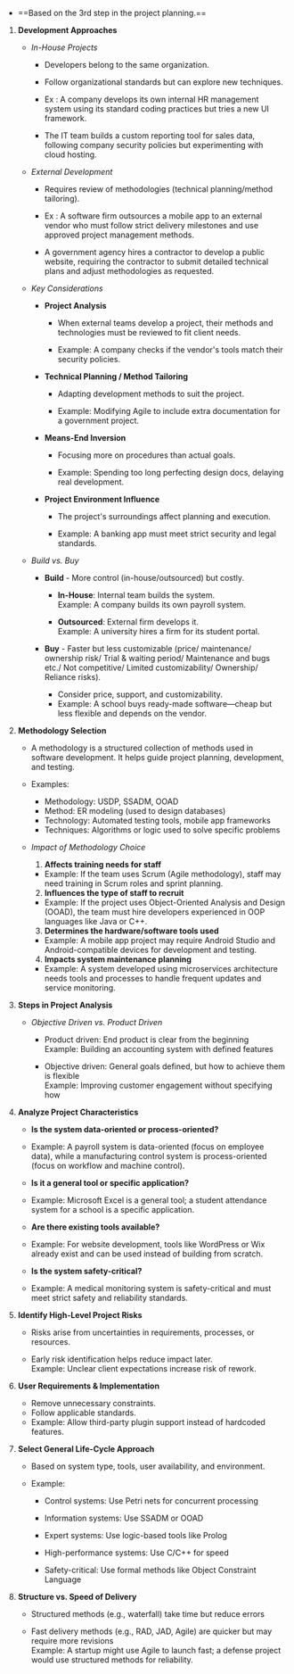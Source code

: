 
- ==Based on the 3rd step in the project planning.==
	
1. **Development Approaches**
    
	- *In-House Projects*
		- Developers belong to the same organization.
		- Follow organizational standards but can explore new techniques.
		
		 - Ex : A company develops its own internal HR management system using its standard coding practices but tries a new UI framework.
	    
		- The IT team builds a custom reporting tool for sales data, following company security policies but experimenting with cloud hosting.
	    
	- *External Development*
		- Requires review of methodologies (technical planning/method tailoring).
		
	    - Ex : A software firm outsources a mobile app to an external vendor who must follow strict delivery milestones and use approved project management methods.
	    
		- A government agency hires a contractor to develop a public website, requiring the contractor to submit detailed technical plans and adjust methodologies as requested.
		
	- *Key Considerations*
		
		- **Project Analysis**  
			- When external teams develop a project, their methods and technologies must be reviewed to fit client needs.  
			
			- Example: A company checks if the vendor's tools match their security policies.
			
		- **Technical Planning / Method Tailoring**  
			- Adapting development methods to suit the project.  
			
			- Example: Modifying Agile to include extra documentation for a government project.
			
		- **Means-End Inversion**  
			- Focusing more on procedures than actual goals.  
				
			- Example: Spending too long perfecting design docs, delaying real development.
			
		- **Project Environment Influence**  
			- The project's surroundings affect planning and execution.  
				
			- Example: A banking app must meet strict security and legal standards.
			  
	- *Build vs. Buy*
		
		- **Build** - More control (in-house/outsourced) but costly.
		    
		    - **In-House**: Internal team builds the system.  
		        Example: A company builds its own payroll system.
		        
		    - **Outsourced**: External firm develops it.  
		        Example: A university hires a firm for its student portal.
	        
		- **Buy** - Faster but less customizable (price/ maintenance/ ownership risk/ Trial & waiting period/ Maintenance and bugs etc./ Not competitive/ Limited customizability/ Ownership/ Reliance risks).
			
		    - Consider price, support, and customizability.  
		    - Example: A school buys ready-made software—cheap but less flexible and depends on the vendor.
	  
2. **Methodology Selection**
    
	- A methodology is a structured collection of methods used in software development. It helps guide project planning, development, and testing.  
	
	- Examples:
		- Methodology: USDP, SSADM, OOAD
		- Method: ER modeling (used to design databases)
		- Technology: Automated testing tools, mobile app frameworks
		- Techniques: Algorithms or logic used to solve specific problems
    
	- *Impact of Methodology Choice*
		
		1. **Affects training needs for staff**  
	    - Example: If the team uses Scrum (Agile methodology), staff may need training in Scrum roles and sprint planning.
		    
		2. **Influences the type of staff to recruit**  
	    - Example: If the project uses Object-Oriented Analysis and Design (OOAD), the team must hire developers experienced in OOP languages like Java or C++.
		    
		3. **Determines the hardware/software tools used**  
	    - Example: A mobile app project may require Android Studio and Android-compatible devices for development and testing.
		    
		4. **Impacts system maintenance planning**  
	    - Example: A system developed using microservices architecture needs tools and processes to handle frequent updates and service monitoring.
    
3. **Steps in Project Analysis**
	
	- *Objective Driven vs. Product Driven*
	    
	    - Product driven: End product is clear from the beginning  
	        Example: Building an accounting system with defined features
	        
	    - Objective driven: General goals defined, but how to achieve them is flexible  
	        Example: Improving customer engagement without specifying how
        
4. **Analyze Project Characteristics**
    
    - **Is the system data-oriented or process-oriented?**  
    - Example: A payroll system is data-oriented (focus on employee data), while a manufacturing control system is process-oriented (focus on workflow and machine control).
	    
	- **Is it a general tool or specific application?**  
    - Example: Microsoft Excel is a general tool; a student attendance system for a school is a specific application.
	    
	- **Are there existing tools available?**  
    - Example: For website development, tools like WordPress or Wix already exist and can be used instead of building from scratch.
	    
	- **Is the system safety-critical?**  
    - Example: A medical monitoring system is safety-critical and must meet strict safety and reliability standards.
        
5. **Identify High-Level Project Risks**
    
    - Risks arise from uncertainties in requirements, processes, or resources.
        
    - Early risk identification helps reduce impact later.  
        Example: Unclear client expectations increase risk of rework.
    
6. **User Requirements & Implementation**
    
    - Remove unnecessary constraints.
    - Follow applicable standards.
    - Example: Allow third-party plugin support instead of hardcoded features.
    
7. **Select General Life-Cycle Approach**
    
    - Based on system type, tools, user availability, and environment.
        
    - Example:
        
        - Control systems: Use Petri nets for concurrent processing
            
        - Information systems: Use SSADM or OOAD
            
        - Expert systems: Use logic-based tools like Prolog
            
        - High-performance systems: Use C/C++ for speed
            
        - Safety-critical: Use formal methods like Object Constraint Language
    
8. **Structure vs. Speed of Delivery**
	
	- Structured methods (e.g., waterfall) take time but reduce errors
	    
	- Fast delivery methods (e.g., RAD, JAD, Agile) are quicker but may require more revisions  
		Example: A startup might use Agile to launch fast; a defense project would use structured methods for reliability.
  